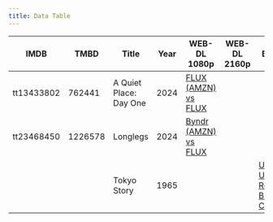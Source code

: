```yaml
---
title: Data Table
---
```


| IMDB | TMBD | Title | Year | WEB-DL 1080p | WEB-DL 2160p | BD 1080p | BD 2160p |
| --- | --- | --- | --- | --- | --- | --- | --- |
| tt13433802 | 762441 | A Quiet Place: Day One | 2024 | [FLUX (AMZN) vs FLUX](https://slow.pics/c/cLGI7Sef) | | |
| tt23468450 | 1226578 | Longlegs | 2024 | [Byndr (AMZN) vs FLUX](https://slow.pics/c/7K2sxt5P) | |
| | | Tokyo Story | 1965 | | | [UK BFI vs UK Remastered BFI vs US CC](https://slow.pics/c/yBFNnG30) | |
